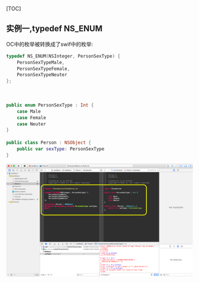 

[TOC]

## 实例一,typedef NS_ENUM

OC中的枚举被转换成了swif中的枚举:



```objective-c
typedef NS_ENUM(NSInteger, PersonSexType) {
    PersonSexTypeMale,
    PersonSexTypeFemale,
    PersonSexTypeNeuter
};
```

```swift


public enum PersonSexType : Int { 
    case Male
    case Female
    case Neuter
}

public class Person : NSObject {
    public var sexType: PersonSexType
}

```

 ![screenshot_testMacro_2016_03_04_23_48_48](../screenshot_testMacro_2016_03_04_23_48_48.png)